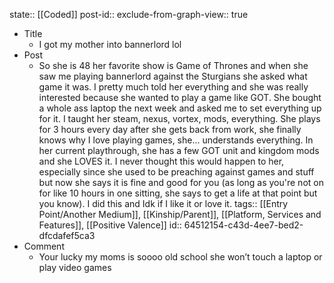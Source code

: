 state:: [[Coded]]
post-id::
exclude-from-graph-view:: true

- Title
  - I got my mother into bannerlord lol
- Post
  - So she is 48 her favorite show is Game of Thrones and when she saw me playing bannerlord against the Sturgians she asked what game it was. I pretty much told her everything and she was really interested because she wanted to play a game like GOT. She bought a whole ass laptop the next week and asked me to set everything up for it. I taught her steam, nexus, vortex, mods, everything. She plays for 3 hours every day after she gets back from work, she finally knows why I love playing games, she... understands everything. In her current playthrough, she has a few GOT unit and kingdom mods and she LOVES it. I never thought this would happen to her, especially since she used to be preaching against games and stuff but now she says it is fine and good for you (as long as you're not on for like 10 hours in one sitting, she says to get a life at that point but you know). I did this and Idk if I like it or love it.
    tags:: [[Entry Point/Another Medium]], [[Kinship/Parent]], [[Platform, Services and Features]], [[Positive Valence]]
    id:: 64512154-c43d-4ee7-bed2-dfcdafef5ca3
- Comment
  - Your lucky my moms is soooo old school she won’t touch a laptop or play video games
